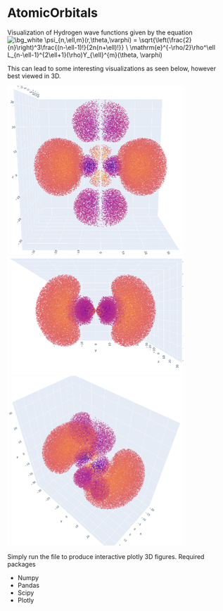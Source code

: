 # AtomicOrbitals
 
Visualization of Hydrogen wave functions given by the equation
<img src="https://latex.codecogs.com/png.image?\dpi{110}&space;\bg_white&space;\psi_{n,\ell,m}(r,\theta,\varphi)&space;=&space;\sqrt{\left(\frac{2}{n}\right)^3\frac{(n-\ell-1)!}{2n(n&plus;\ell)!}}&space;\&space;\mathrm{e}^{-\rho/2}\rho^\ell&space;L_{n-\ell-1}^{2\ell&plus;1}(\rho)Y_{\ell}^{m}(\theta,&space;\varphi)" title="\bg_white \psi_{n,\ell,m}(r,\theta,\varphi) = \sqrt{\left(\frac{2}{n}\right)^3\frac{(n-\ell-1)!}{2n(n+\ell)!}} \ \mathrm{e}^{-\rho/2}\rho^\ell L_{n-\ell-1}^{2\ell+1}(\rho)Y_{\ell}^{m}(\theta, \varphi)" />


This can lead to some interesting visualizations as seen below, however best viewed in 3D.



<img src="https://github.com/simonchemnitz/AtomicOrbitals/blob/main/Examples/ex1.png" width="400">
<img src="https://github.com/simonchemnitz/AtomicOrbitals/blob/main/Examples/ex2.png" width="400">
<img src="https://github.com/simonchemnitz/AtomicOrbitals/blob/main/Examples/ex3.png" width="400">

Simply run the file  to produce interactive plotly 3D figures.
Required packages
* Numpy 
* Pandas
* Scipy
* Plotly
